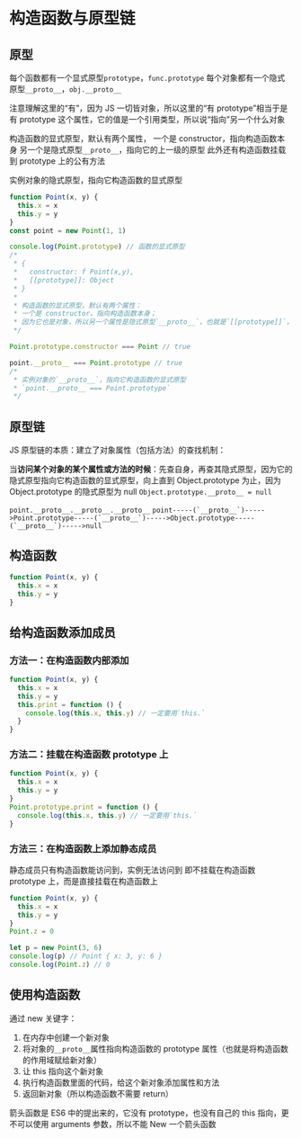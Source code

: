 # 构造函数与原型链

## 原型

每个函数都有一个显式原型`prototype`，`func.prototype`
每个对象都有一个隐式原型`__proto__`，`obj.__proto__`

注意理解这里的“有”，因为 JS 一切皆对象，所以这里的“有 prototype”相当于是有 prototype 这个属性，它的值是一个引用类型，所以说“指向”另一个什么对象

构造函数的显式原型，默认有两个属性，
一个是 constructor，指向构造函数本身
另一个是隐式原型`__proto__`，指向它的上一级的原型
此外还有构造函数挂载到 prototype 上的公有方法

实例对象的隐式原型，指向它构造函数的显式原型

```js
function Point(x, y) {
  this.x = x
  this.y = y
}
const point = new Point(1, 1)

console.log(Point.prototype) // 函数的显式原型
/*
 * {
 *   constructor: f Point(x,y),
 *   [[prototype]]: Object
 * }
 *
 * 构造函数的显式原型，默认有两个属性：
 * 一个是 constructor，指向构造函数本身；
 * 因为它也是对象，所以另一个属性是隐式原型`__proto__`，也就是`[[prototype]]`，指向其上一级的原型
 */

Point.prototype.constructor === Point // true

point.__proto__ === Point.prototype // true
/*
 * 实例对象的`__proto__`，指向它构造函数的显式原型
 * `point.__proto__ === Point.prototype`
 */
```

## 原型链

JS 原型链的本质：建立了对象属性（包括方法）的查找机制：

当**访问某个对象的某个属性或方法的时候**：先查自身，再查其隐式原型，因为它的隐式原型指向它构造函数的显式原型，向上直到 Object.prototype 为止，因为 Object.prototype 的隐式原型为 null
`Object.prototype.__proto__ = null`

`point.__proto__.__proto__.__proto__`
`` point-----(`__proto__`)----->Point.prototype-----(`__proto__`)----->Object.prototype-----(`__proto__`)----->null ``

## 构造函数

```js
function Point(x, y) {
  this.x = x
  this.y = y
}
```

## 给构造函数添加成员

### 方法一：在构造函数内部添加

```js
function Point(x, y) {
  this.x = x
  this.y = y
  this.print = function () {
    console.log(this.x, this.y) // 一定要用`this.`
  }
}
```

### 方法二：挂载在构造函数 prototype 上

```js
function Point(x, y) {
  this.x = x
  this.y = y
}
Point.prototype.print = function () {
  console.log(this.x, this.y) // 一定要用`this.`
}
```

### 方法三：在构造函数上添加静态成员

静态成员只有构造函数能访问到，实例无法访问到
即不挂载在构造函数 prototype 上，而是直接挂载在构造函数上

```js
function Point(x, y) {
  this.x = x
  this.y = y
}
Point.z = 0

let p = new Point(3, 6)
console.log(p) // Point { x: 3, y: 6 }
console.log(Point.z) // 0
```

## 使用构造函数

通过 new 关键字：

1. 在内存中创建一个新对象
2. 将对象的`__proto__`属性指向构造函数的 prototype 属性（也就是将构造函数的作用域赋给新对象）
3. 让 this 指向这个新对象
4. 执行构造函数里面的代码，给这个新对象添加属性和方法
5. 返回新对象（所以构造函数不需要 return）

箭头函数是 ES6 中的提出来的，它没有 prototype，也没有自己的 this 指向，更不可以使用 arguments 参数，所以不能 New 一个箭头函数
